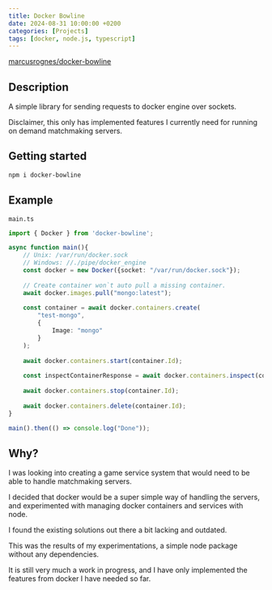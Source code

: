 ```yaml
---
title: Docker Bowline
date: 2024-08-31 10:00:00 +0200
categories: [Projects]
tags: [docker, node.js, typescript]     
---
```



[marcusrognes/docker-bowline](https://github.com/marcusrognes/docker-bowline)

## Description

A simple library for sending requests to docker engine over sockets.

Disclaimer, this only has implemented features I currently need for running on demand matchmaking servers.


## Getting started

```bash
npm i docker-bowline
```

## Example

`main.ts`
```ts
import { Docker } from 'docker-bowline';

async function main(){
	// Unix: /var/run/docker.sock
	// Windows: //./pipe/docker_engine
	const docker = new Docker({socket: "/var/run/docker.sock"});
	
	// Create container won`t auto pull a missing container.
	await docker.images.pull("mongo:latest");
	
	const container = await docker.containers.create(
		"test-mongo",
		{
			Image: "mongo"
		}
	);
	
	await docker.containers.start(container.Id);
	
	const inspectContainerResponse = await docker.containers.inspect(container.Id);
	
	await docker.containers.stop(container.Id);
	
	await docker.containers.delete(container.Id);
}

main().then(() => console.log("Done"));
```


## Why?

I was looking into creating a game service system that would need to be able to handle matchmaking servers.

I decided that docker would be a super simple way of handling the servers, and experimented with managing docker containers and services with node.

I found the existing solutions out there a bit lacking and outdated.

This was the results of my experimentations, a simple node package without any dependencies.

It is still very much a work in progress, and I have only implemented the features from docker I have needed so far.
